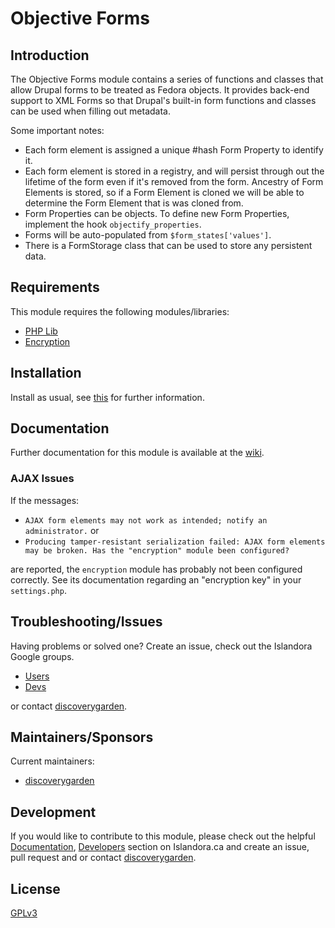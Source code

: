 # Objective Forms

## Introduction

The Objective Forms module contains a series of functions and classes that allow
Drupal forms to be treated as Fedora objects. It provides back-end support to
XML Forms so that Drupal's built-in form functions and classes can be used when
filling out metadata.

Some important notes:

* Each form element is assigned a unique #hash Form Property to identify it.
* Each form element is stored in a registry, and will persist through out the
  lifetime of the form even if it's removed from the form. Ancestry of Form
  Elements is stored, so if a Form Element is cloned we will be able to
  determine the Form Element that is was cloned from.
* Form Properties can be objects. To define new Form Properties, implement the
  hook `objectify_properties`.
* Forms will be auto-populated from `$form_states['values']`.
* There is a FormStorage class that can be used to store any persistent data.

## Requirements

This module requires the following modules/libraries:

* [PHP Lib](https://github.com/islandora/php_lib)
* [Encryption](https://www.drupal.org/project/encryption)

## Installation

Install as usual, see
[this](https://drupal.org/documentation/install/modules-themes/modules-7)
for further information.

## Documentation

Further documentation for this module is available at the
[wiki](https://wiki.duraspace.org/display/ISLANDORA/Objective+Forms).

### AJAX Issues

If the messages:
* `AJAX form elements may not work as intended; notify an administrator.` or
* `Producing tamper-resistant serialization failed: AJAX form elements may be
  broken. Has the "encryption" module been configured?`

are reported, the `encryption` module has probably not been configured
correctly. See its documentation regarding an "encryption key" in your
`settings.php`.

## Troubleshooting/Issues

Having problems or solved one? Create an issue, check out the Islandora Google
groups.

* [Users](https://groups.google.com/forum/?hl=en&fromgroups#!forum/islandora)
* [Devs](https://groups.google.com/forum/?hl=en&fromgroups#!forum/islandora-dev)

or contact [discoverygarden](http://support.discoverygarden.ca).

## Maintainers/Sponsors

Current maintainers:

* [discoverygarden](http://www.discoverygarden.ca)

## Development

If you would like to contribute to this module, please check out the helpful
[Documentation](https://github.com/Islandora/islandora/wiki#wiki-documentation-for-developers),
[Developers](http://islandora.ca/developers) section on Islandora.ca and create
an issue, pull request and or contact
[discoverygarden](http://support.discoverygarden.ca).

## License

[GPLv3](http://www.gnu.org/licenses/gpl-3.0.txt)
